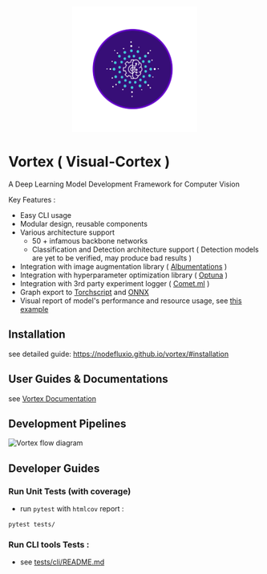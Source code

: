 <p align='center'><img width="250" height="250" src="docs/images/vortex_icon.png"></p>

# Vortex ( Visual-Cortex )

A Deep Learning Model Development Framework for Computer Vision

Key Features :

- Easy CLI usage
- Modular design, reusable components
- Various architecture support
    - 50 + infamous backbone networks
    - Classification and Detection architecture support ( Detection models are yet to be verified, may produce bad results )
- Integration with image augmentation library ( [Albumentations](https://albumentations.readthedocs.io/en/latest/) )
- Integration with hyperparameter optimization library ( [Optuna](https://optuna.org/) )
- Integration with 3rd party experiment logger ( [Comet.ml](https://www.comet.ml/site/) )
- Graph export to [Torchscript](https://pytorch.org/docs/stable/jit.html) and [ONNX](https://onnx.ai/)
- Visual report of model's performance and resource usage, see [this example](experiments/outputs/resnet18_softmax_cifar10/reports/resnet18_softmax_cifar10_validation_cuda:0.md)

## Installation

see detailed guide: https://nodefluxio.github.io/vortex/#installation

## User Guides & Documentations

see [Vortex Documentation](https://nodefluxio.github.io/vortex/)

## Development Pipelines

![Vortex flow diagram](docs/images/vortex_development_pipeline.jpg)

## Developer Guides

### Run Unit Tests (with coverage)
- run `pytest` with `htmlcov` report :
```
pytest tests/
```
### Run CLI tools Tests :
- see [tests/cli/README.md](tests/cli/README.md)